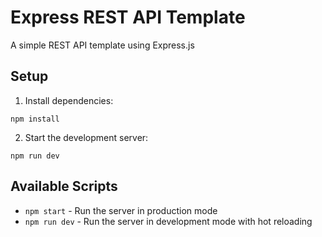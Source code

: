 # Express REST API Template

A simple REST API template using Express.js

## Setup

1. Install dependencies:

```
npm install
```

2. Start the development server:

```
npm run dev
```

## Available Scripts

- `npm start` - Run the server in production mode
- `npm run dev` - Run the server in development mode with hot reloading
